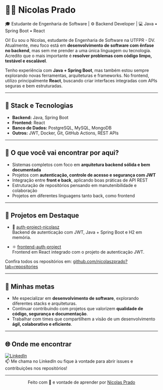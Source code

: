 # 👨‍💻 Nicolas Prado

🎓 Estudante de Engenharia de Software | ⚙️ Backend Developer | 💻 Java • Spring Boot • React

Oi! Eu sou o Nicolas, estudante de Engenharia de Software na UTFPR - DV. Atualmente, meu foco está em **desenvolvimento de software com ênfase no backend**, mas sem me prender a uma única linguagem ou tecnologia. Acredito que o mais importante é **resolver problemas com código limpo, testável e escalável**.

Tenho experiência com **Java + Spring Boot**, mas também estou sempre explorando novas ferramentas, arquiteturas e frameworks. No frontend, utilizo principalmente **React**, buscando criar interfaces integradas com APIs seguras e bem estruturadas.

---

## 🔧 Stack e Tecnologias

- **Backend:** Java, Spring Boot
- **Frontend:** React 
- **Banco de Dados:** PostgreSQL, MySQL, MongoDB
- **Outros:** JWT, Docker, Git, GitHub Actions, REST APIs

---

## 🚀 O que você vai encontrar por aqui?

- Sistemas completos com foco em **arquitetura backend sólida e bem documentada**
- Projetos com **autenticação, controle de acesso e segurança com JWT**
- Integração entre **front e back**, aplicando boas práticas de API REST
- Estruturação de repositórios pensando em manutenibilidade e colaboração
- Projetos em diferentes linguagens tanto back, como frontend

---

## 📌 Projetos em Destaque

- 🔐 [auth-project-nicolasz](https://github.com/nicolaszprado/auth-project-nicolasz)  
  Backend de autenticação com JWT, Java + Spring Boot e H2 em memória.

- ⚛️ [frontend-auth-project](https://github.com/nicolaszprado/frontend-auth-project)  
  Frontend em React integrado com o projeto de autenticação JWT.

Confira todos os repositórios em: [github.com/nicolaszprado?tab=repositories](https://github.com/nicolaszprado?tab=repositories)

---

## 🎯 Minhas metas

- Me especializar em **desenvolvimento de software**, explorando diferentes stacks e arquiteturas.  
- Continuar contribuindo com projetos que valorizem **qualidade de código, segurança e documentação**.  
- Trabalhar com times que compartilhem a visão de um desenvolvimento **ágil, colaborativo e eficiente**.

---

## 🌐 Onde me encontrar

[![LinkedIn](https://img.shields.io/badge/LinkedIn-Nicolas%20Prado-blue?logo=linkedin)](https://www.linkedin.com/in/nicolaszprado/)  
📫 Me chama no LinkedIn ou fique à vontade para abrir issues e contribuições nos repositórios!

---

<p align="center">
  Feito com 💙 e vontade de aprender por <a href="https://github.com/nicolaszprado">Nicolas Prado</a>
</p>
